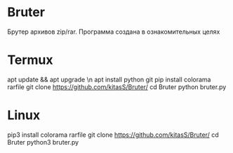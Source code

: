 # Bruter
Брутер архивов zip/rar. Программа создана в ознакомительных целях

# Termux
apt update && apt upgrade \n
apt install python git
pip install colorama rarfile
git clone https://github.com/kitasS/Bruter/
cd Bruter
python bruter.py

# Linux
pip3 install colorama rarfile
git clone https://github.com/kitasS/Bruter/
cd Bruter
python3 bruter.py
